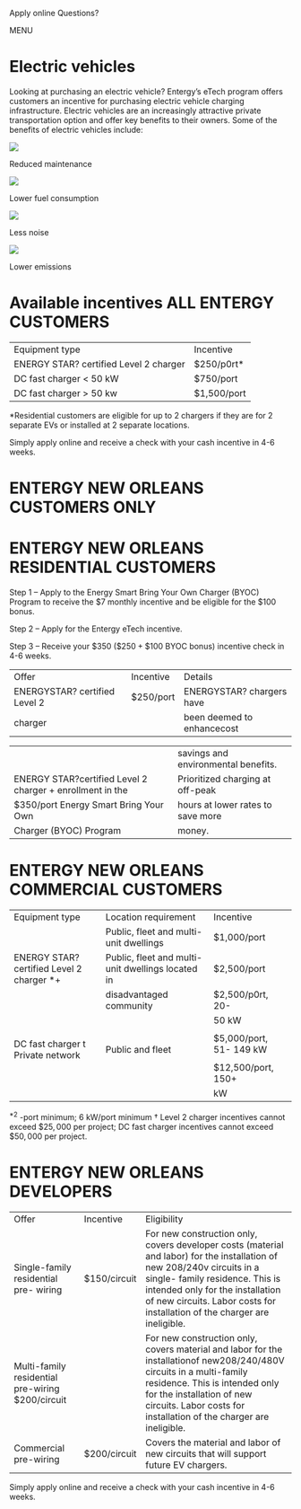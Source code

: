 Apply online Questions?  

MENU  

# Electric vehicles  

Looking at purchasing an electric vehicle? Entergy’s eTech program offers customers an incentive for purchasing electric vehicle charging infrastructure. Electric vehicles are an increasingly attractive private transportation option and offer key benefits to their owners. Some of the benefits of electric vehicles include:  

![](images/0ee674027b7b46e7bdf9df9e6093377bf910f7dd05a1514a3471fdd2231134be.jpg)  

Reduced maintenance  

![](images/89ca7933133391eae970e9d77824b7670ccf92d0bcc55f9532d118cf5c10825f.jpg)  

Lower fuel consumption  

![](images/89b8d051b3d183dcf37def45d6085a62db80e8c9d82a3f1e5ba99da03317e586.jpg)  

Less noise  

![](images/94f73f93e3f2627eaff8de097bf63d15fe772f0f7b926588a2c62fd8dc01fcdf.jpg)  

Lower emissions  

# Available incentives ALL ENTERGY CUSTOMERS  

<html><body><table><tr><td>Equipment type</td><td>Incentive</td></tr><tr><td>ENERGY STAR? certified Level 2 charger</td><td>$250/p0rt*</td></tr><tr><td>DC fast charger < 50 kW</td><td>$750/port</td></tr><tr><td>DC fast charger > 50 kw</td><td>$1,500/port</td></tr></table></body></html>

\*Residential customers are eligible for up to 2 chargers if they are for 2 separate EVs or installed at 2 separate locations.  

Simply apply online and receive a check with your cash incentive in 4-6 weeks.  

# ENTERGY NEW ORLEANS CUSTOMERS ONLY  

# ENTERGY NEW ORLEANS RESIDENTIAL CUSTOMERS  

Step 1 – Apply to the Energy Smart Bring Your Own Charger (BYOC) Program to receive the $\$7$ monthly incentive and be eligible for the $\$100$ bonus.  

Step 2 – Apply for the Entergy eTech incentive.  

Step 3 – Receive your $\$350$ $(\$250+\$100$ BYOC bonus) incentive check in 4-6 weeks.  

<html><body><table><tr><td>Offer</td><td>Incentive</td><td>Details</td></tr><tr><td>ENERGYSTAR? certified Level 2</td><td>$250/port</td><td>ENERGYSTAR? chargers have</td></tr><tr><td>charger</td><td></td><td>been deemed to enhancecost</td></tr></table></body></html>  

<html><body><table><tr><td></td><td>savings and environmental benefits.</td></tr><tr><td>ENERGY STAR?certified Level 2 charger + enrollment in the</td><td>Prioritized charging at off-peak</td></tr><tr><td>$350/port Energy Smart Bring Your Own</td><td>hours at lower rates to save more</td></tr><tr><td>Charger (BYOC) Program</td><td>money.</td></tr></table></body></html>  

# ENTERGY NEW ORLEANS COMMERCIAL CUSTOMERS  

<html><body><table><tr><td>Equipment type</td><td>Location requirement</td><td>Incentive</td></tr><tr><td rowspan="3">ENERGY STAR? certified Level 2 charger *+</td><td>Public, fleet and multi-unit dwellings</td><td>$1,000/port</td></tr><tr><td>Public, fleet and multi-unit dwellings located in</td><td>$2,500/port</td></tr><tr><td>disadvantaged community</td><td>$2,500/p0rt, 20-</td></tr><tr><td rowspan="5">DC fast charger t Private network</td><td rowspan="5">Public and fleet</td><td>50 kW</td></tr><tr><td></td></tr><tr><td>$5,000/port, 51- 149 kW</td></tr><tr><td></td></tr><tr><td>$12,500/port, 150+</td></tr><tr><td></td><td></td><td>kW</td></tr></table></body></html>

$^{*2}$ -port minimum; 6 kW/port minimum † Level 2 charger incentives cannot exceed $\$25,000$ per project; DC fast charger incentives cannot exceed $\$50,000$ per project.  

# ENTERGY NEW ORLEANS DEVELOPERS  

<html><body><table><tr><td>Offer</td><td>Incentive</td><td>Eligibility</td></tr><tr><td>Single-family residential pre- wiring</td><td>$150/circuit</td><td>For new construction only, covers developer costs (material and labor) for the installation of new 208/240v circuits in a single- family residence. This is intended only for the installation of new circuits. Labor costs for installation of the charger are ineligible.</td></tr><tr><td>Multi-family residential pre-wiring $200/circuit</td><td></td><td>For new construction only, covers material and labor for the installationof new208/240/480V circuits in a multi-family residence. This is intended only for the installation of new circuits. Labor costs for installation of the charger are ineligible.</td></tr><tr><td>Commercial pre-wiring</td><td>$200/circuit</td><td>Covers the material and labor of new circuits that will support future EV chargers.</td></tr></table></body></html>  

Simply apply online and receive a check with your cash incentive in 4-6 weeks.  